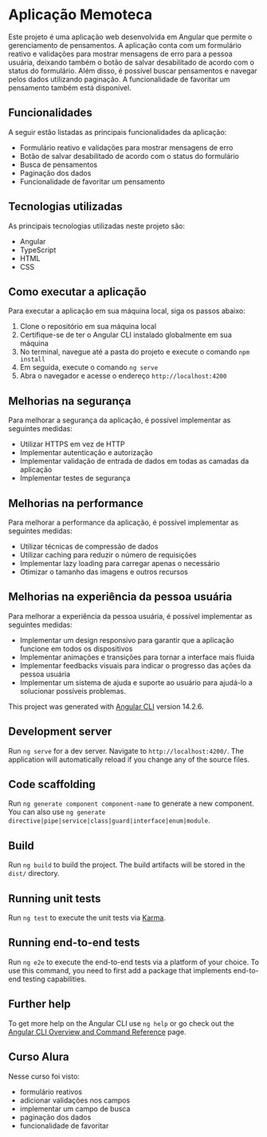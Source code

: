 <div class="markdown prose w-full break-words dark:prose-invert light"><h1>Aplicação Memoteca</h1><p>Este projeto é uma aplicação web desenvolvida em Angular que permite o gerenciamento de pensamentos. A aplicação conta com um formulário reativo e validações para mostrar mensagens de erro para a pessoa usuária, deixando também o botão de salvar desabilitado de acordo com o status do formulário. Além disso, é possível buscar pensamentos e navegar pelos dados utilizando paginação. A funcionalidade de favoritar um pensamento também está disponível.</p><h2>Funcionalidades</h2><p>A seguir estão listadas as principais funcionalidades da aplicação:</p><ul><li>Formulário reativo e validações para mostrar mensagens de erro</li><li>Botão de salvar desabilitado de acordo com o status do formulário</li><li>Busca de pensamentos</li><li>Paginação dos dados</li><li>Funcionalidade de favoritar um pensamento</li></ul><h2>Tecnologias utilizadas</h2><p>As principais tecnologias utilizadas neste projeto são:</p><ul><li>Angular</li><li>TypeScript</li><li>HTML</li><li>CSS</li></ul><h2>Como executar a aplicação</h2><p>Para executar a aplicação em sua máquina local, siga os passos abaixo:</p><ol><li>Clone o repositório em sua máquina local</li><li>Certifique-se de ter o Angular CLI instalado globalmente em sua máquina</li><li>No terminal, navegue até a pasta do projeto e execute o comando <code>npm install</code></li><li>Em seguida, execute o comando <code>ng serve</code></li><li>Abra o navegador e acesse o endereço <code>http://localhost:4200</code></li></ol><h2>Melhorias na segurança</h2><p>Para melhorar a segurança da aplicação, é possível implementar as seguintes medidas:</p><ul><li>Utilizar HTTPS em vez de HTTP</li><li>Implementar autenticação e autorização</li><li>Implementar validação de entrada de dados em todas as camadas da aplicação</li><li>Implementar testes de segurança</li></ul><h2>Melhorias na performance</h2><p>Para melhorar a performance da aplicação, é possível implementar as seguintes medidas:</p><ul><li>Utilizar técnicas de compressão de dados</li><li>Utilizar caching para reduzir o número de requisições</li><li>Implementar lazy loading para carregar apenas o necessário</li><li>Otimizar o tamanho das imagens e outros recursos</li></ul><h2>Melhorias na experiência da pessoa usuária</h2><p>Para melhorar a experiência da pessoa usuária, é possível implementar as seguintes medidas:</p><ul><li>Implementar um design responsivo para garantir que a aplicação funcione em todos os dispositivos</li><li>Implementar animações e transições para tornar a interface mais fluida</li><li>Implementar feedbacks visuais para indicar o progresso das ações da pessoa usuária</li><li>Implementar um sistema de ajuda e suporte ao usuário para ajudá-lo a solucionar possíveis problemas.</li></ul></div>

This project was generated with [Angular CLI](https://github.com/angular/angular-cli) version 14.2.6.

## Development server

Run `ng serve` for a dev server. Navigate to `http://localhost:4200/`. The application will automatically reload if you change any of the source files.

## Code scaffolding

Run `ng generate component component-name` to generate a new component. You can also use `ng generate directive|pipe|service|class|guard|interface|enum|module`.

## Build

Run `ng build` to build the project. The build artifacts will be stored in the `dist/` directory.

## Running unit tests

Run `ng test` to execute the unit tests via [Karma](https://karma-runner.github.io).

## Running end-to-end tests

Run `ng e2e` to execute the end-to-end tests via a platform of your choice. To use this command, you need to first add a package that implements end-to-end testing capabilities.

## Further help

To get more help on the Angular CLI use `ng help` or go check out the [Angular CLI Overview and Command Reference](https://angular.io/cli) page.

## Curso Alura

Nesse curso foi visto:

* formulário reativos
* adicionar validações nos campos
* implementar um campo de busca
* paginação dos dados
* funcionalidade de favoritar
